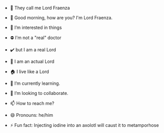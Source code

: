 - 👋 They call me Lord Fraenza
- 🌄 Good morning, how are you?  I'm Lord Fraenza.
- 👀 I’m interested in things
- ⛔ I'm not a "real" doctor
- ✔️ but I am a real Lord
- 🫅 I am an actual Lord
- 🏠 I live like a Lord

- 🌱 I’m currently learning.
- 💞️ I’m looking to collaborate.
- 📫 How to reach me?
- 😄 Pronouns: he/him
- ⚡ Fun fact: Injecting iodine into an axolotl will caust it to metamporhose

<!---
LukeFraenza-ECAP/LukeFraenza-ECAP is a ✨ special ✨ repository because its `README.md` (this file) appears on your GitHub profile.
You can click the Preview link to take a look at your changes.
--->
